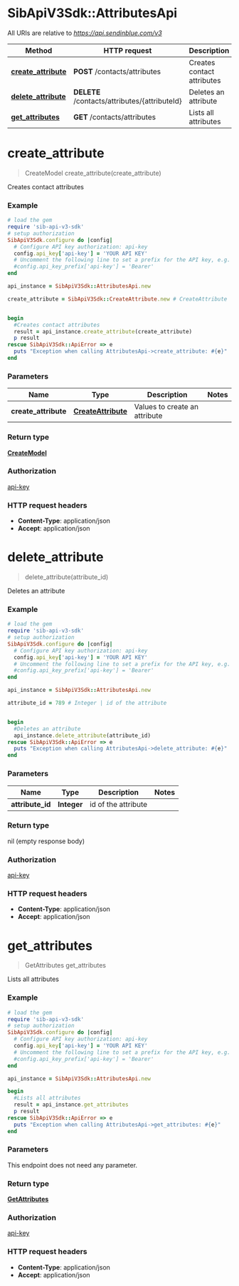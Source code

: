 # SibApiV3Sdk::AttributesApi

All URIs are relative to *https://api.sendinblue.com/v3*

Method | HTTP request | Description
------------- | ------------- | -------------
[**create_attribute**](AttributesApi.md#create_attribute) | **POST** /contacts/attributes | Creates contact attributes
[**delete_attribute**](AttributesApi.md#delete_attribute) | **DELETE** /contacts/attributes/{attributeId} | Deletes an attribute
[**get_attributes**](AttributesApi.md#get_attributes) | **GET** /contacts/attributes | Lists all attributes


# **create_attribute**
> CreateModel create_attribute(create_attribute)

Creates contact attributes

### Example
```ruby
# load the gem
require 'sib-api-v3-sdk'
# setup authorization
SibApiV3Sdk.configure do |config|
  # Configure API key authorization: api-key
  config.api_key['api-key'] = 'YOUR API KEY'
  # Uncomment the following line to set a prefix for the API key, e.g. 'Bearer' (defaults to nil)
  #config.api_key_prefix['api-key'] = 'Bearer'
end

api_instance = SibApiV3Sdk::AttributesApi.new

create_attribute = SibApiV3Sdk::CreateAttribute.new # CreateAttribute | Values to create an attribute


begin
  #Creates contact attributes
  result = api_instance.create_attribute(create_attribute)
  p result
rescue SibApiV3Sdk::ApiError => e
  puts "Exception when calling AttributesApi->create_attribute: #{e}"
end
```

### Parameters

Name | Type | Description  | Notes
------------- | ------------- | ------------- | -------------
 **create_attribute** | [**CreateAttribute**](CreateAttribute.md)| Values to create an attribute | 

### Return type

[**CreateModel**](CreateModel.md)

### Authorization

[api-key](../README.md#api-key)

### HTTP request headers

 - **Content-Type**: application/json
 - **Accept**: application/json



# **delete_attribute**
> delete_attribute(attribute_id)

Deletes an attribute

### Example
```ruby
# load the gem
require 'sib-api-v3-sdk'
# setup authorization
SibApiV3Sdk.configure do |config|
  # Configure API key authorization: api-key
  config.api_key['api-key'] = 'YOUR API KEY'
  # Uncomment the following line to set a prefix for the API key, e.g. 'Bearer' (defaults to nil)
  #config.api_key_prefix['api-key'] = 'Bearer'
end

api_instance = SibApiV3Sdk::AttributesApi.new

attribute_id = 789 # Integer | id of the attribute


begin
  #Deletes an attribute
  api_instance.delete_attribute(attribute_id)
rescue SibApiV3Sdk::ApiError => e
  puts "Exception when calling AttributesApi->delete_attribute: #{e}"
end
```

### Parameters

Name | Type | Description  | Notes
------------- | ------------- | ------------- | -------------
 **attribute_id** | **Integer**| id of the attribute | 

### Return type

nil (empty response body)

### Authorization

[api-key](../README.md#api-key)

### HTTP request headers

 - **Content-Type**: application/json
 - **Accept**: application/json



# **get_attributes**
> GetAttributes get_attributes

Lists all attributes

### Example
```ruby
# load the gem
require 'sib-api-v3-sdk'
# setup authorization
SibApiV3Sdk.configure do |config|
  # Configure API key authorization: api-key
  config.api_key['api-key'] = 'YOUR API KEY'
  # Uncomment the following line to set a prefix for the API key, e.g. 'Bearer' (defaults to nil)
  #config.api_key_prefix['api-key'] = 'Bearer'
end

api_instance = SibApiV3Sdk::AttributesApi.new

begin
  #Lists all attributes
  result = api_instance.get_attributes
  p result
rescue SibApiV3Sdk::ApiError => e
  puts "Exception when calling AttributesApi->get_attributes: #{e}"
end
```

### Parameters
This endpoint does not need any parameter.

### Return type

[**GetAttributes**](GetAttributes.md)

### Authorization

[api-key](../README.md#api-key)

### HTTP request headers

 - **Content-Type**: application/json
 - **Accept**: application/json



